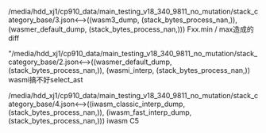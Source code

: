 /media/hdd_xj1/cp910_data/main_testing_v18_340_9811_no_mutation/stack_category_base/3.json<-->((wasm3_dump, (stack_bytes_process_nan,)), (wasmer_default_dump, (stack_bytes_process_nan,)))
Fxx.min / max造成的diff


 "/media/hdd_xj1/cp910_data/main_testing_v18_340_9811_no_mutation/stack_category_base/2.json<-->((wasmer_default_dump, (stack_bytes_process_nan,)), (wasmi_interp, (stack_bytes_process_nan,))
wasmi搞不好select_ast 


/media/hdd_xj1/cp910_data/main_testing_v18_340_9811_no_mutation/stack_category_base/4.json<-->((iwasm_classic_interp_dump, (stack_bytes_process_nan,)), (iwasm_fast_interp_dump, (stack_bytes_process_nan,)))
iwasm C5





